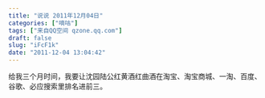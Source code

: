 ```yaml
---
title: "说说 2011年12月04日"
categories: ["嘀咕"]
tags: ["来自QQ空间 qzone.qq.com"]
draft: false
slug: "iFcF1k"
date: "2011-12-04 13:04:42"
---
```


给我三个月时间，我要让沈园陆公红黄酒红曲酒在淘宝、淘宝商城、一淘、百度、谷歌、必应搜索里排名进前三。
